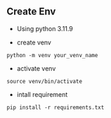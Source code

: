## Create Env
- Using python 3.11.9

- create venv
```
python -m venv your_venv_name
```

- activate venv

```
source venv/bin/activate
```

- intall requirement

```
pip install -r requirements.txt
```
